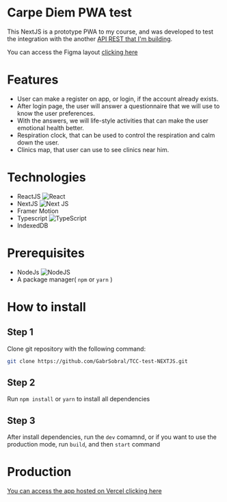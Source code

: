 # Carpe Diem PWA test

This NextJS is a prototype PWA to my course, and was developed to test the integration with the another <a href="">API REST that I'm building<a>.
  <p>You can access the Figma layout <a href="https://www.figma.com/file/48wWM8idKlMnF0noffDnBV/Carpe-Diem-PWA">clicking here</a></p>
  
# Features
  - User can make a register on app, or login, if the account already exists.
  - After login page, the user will answer a questionnaire that we will use to know the user preferences.
  - With the answers, we will life-style activities that can make the user emotional health better.
  - Respiration clock, that can be used to control the respiration and calm down the user.
  - Clinics map, that user can use to see clinics near him.
  
# Technologies
  - ReactJS <img alt="React" src="https://img.shields.io/badge/React-%2320232a.svg?style=flat&logo=react&logoColor=%2361DAFB"/>
  - NextJS <img alt="Next JS" src="https://img.shields.io/badge/NextJS-%23000000.svg?style=flat&logo=next.js&logoColor=white" />
  - Framer Motion
  - Typescript <img alt="TypeScript" src="https://img.shields.io/badge/Typescript-%23007ACC.svg?style=flat&logo=typescript&logoColor=white"/>
  - IndexedDB
  
# Prerequisites
  - NodeJs <img alt="NodeJS" src="https://img.shields.io/badge/node.js-%2343853D.svg?style=for-the-badge&logo=node-dot-js&logoColor=white"/>
  - A package manager( `npm` or `yarn` )
  
# How to install
  ## Step 1
  Clone git repository with the following command:
  ```bash
  git clone https://github.com/GabrSobral/TCC-test-NEXTJS.git
  ```
  
   ## Step 2
  Run `npm install` or `yarn` to install all dependencies
  
   ## Step 3
  After install dependencies, run the `dev` comamnd, or if you want to use the production mode, run `build`, and then `start` command
  
  # Production
  <a href="https://tcc-test-nextjs.vercel.app/">You can access the app hosted on Vercel clicking here<a>
